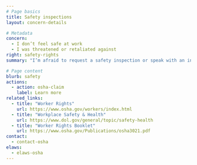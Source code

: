 ```yaml
---
# Page basics
title: Safety inspections
layout: concern-details

# Metadata
concern:
  - I don’t feel safe at work
  - I was threatened or retaliated against
right: safety-rights
summary: "I’m afraid to request a safety inspection or speak with an inspector"

# Page content
blurb: safety
actions:
  - action: osha-claim
    label: Learn more
related_links:
  - title: "Worker Rights"
    url: https://www.osha.gov/workers/index.html
  - title: "Workplace Safety & Health"
    url: https://www.dol.gov/general/topic/safety-health
  - title: "Worker Rights Booklet"
    url: https://www.osha.gov/Publications/osha3021.pdf
contact:
  - contact-osha
elaws:
  - elaws-osha
---
```

